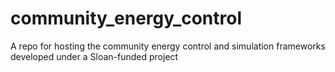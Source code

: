 # community_energy_control
A repo for hosting the community energy control and simulation frameworks developed under a  Sloan-funded project
